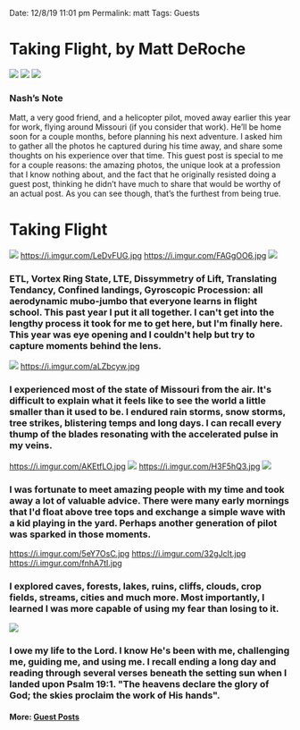 
Date: 12/8/19 11:01 pm
Permalink: matt
Tags: Guests

# Taking Flight, by Matt DeRoche

![](https://blotcdn.com/blog_7d9c6729f90a4fd68ca68a09e88009f0/_image_cache/c738ae5f-dfd5-40aa-a689-6864185d4738.jpg)
![](https://i.imgur.com/vevH6fW.jpg)
![](https://i.imgur.com/j1KpEhK.jpg)

### Nash’s Note

Matt, a very good friend, and a helicopter pilot, moved away earlier this year for work, flying around Missouri (if you consider that work). He’ll be home soon for a couple months, before planning his next adventure. I asked him to gather all the photos he captured during his time away, and share some thoughts on his experience over that time. This guest post is special to me for a couple reasons: the amazing photos, the unique look at a profession that I know nothing about, and the fact that he originally resisted doing a guest post, thinking he didn’t have much to share that would be worthy of an actual post. As you can see though, that’s the furthest from being true.

# Taking Flight

![](https://i.imgur.com/BD4gsxA.jpg)
https://i.imgur.com/LeDvFUG.jpg
https://i.imgur.com/FAGgOO6.jpg
![](https://i.imgur.com/EC6bqMQ.jpg)

### ETL, Vortex Ring State, LTE, Dissymmetry of Lift, Translating Tendancy, Confined landings, Gyroscopic Procession: all aerodynamic mubo-jumbo that everyone learns in flight school. This past year I put it all together. I can't get into the lengthy process it took for me to get here, but I'm finally here. This year was eye opening and I couldn't help but try to capture moments behind the lens.

![](https://i.imgur.com/biF7U5C.jpg)
https://i.imgur.com/aLZbcyw.jpg

### I experienced most of the state of Missouri from the air. It's difficult to explain what it feels like to see the world a little smaller than it used to be. I endured rain storms, snow storms, tree strikes, blistering temps and long days. I can recall every thump of the blades resonating with the accelerated pulse in my veins.

https://i.imgur.com/AKEtfLO.jpg
![](https://i.imgur.com/j0jPJma.jpg)
https://i.imgur.com/H3F5hQ3.jpg
![](https://i.imgur.com/H81vMBV.jpg)

### I was fortunate to meet amazing people with my time and took away a lot of valuable advice. There were many early mornings that I'd float above tree tops and exchange a simple wave with a kid playing in the yard. Perhaps another generation of pilot was sparked in those moments.

https://i.imgur.com/5eY7OsC.jpg
https://i.imgur.com/32gJcIt.jpg
https://i.imgur.com/fnhA7tI.jpg

### I explored caves, forests, lakes, ruins, cliffs, clouds, crop fields, streams, cities and much more. Most importantly, I learned I was more capable of using my fear than losing to it.

![](https://i.imgur.com/pH51qnE.jpg)


### I owe my life to the Lord. I know He's been with me, challenging me, guiding me, and using me. I recall ending a long day and reading through several verses beneath the setting sun when I landed upon Psalm 19:1. "The heavens declare the glory of God; the skies proclaim the work of His hands".

#### More: **[Guest Posts](/guest)**